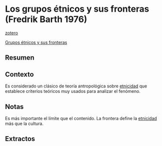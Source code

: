 # Los grupos étnicos y sus fronteras (Fredrik Barth 1976)

[zotero](zotero://select/items/@barth1976)

[Grupos étnicos y sus fronteras](http://www.iunma.edu.ar/doc/MB/lic_historia_mat_bibliografico/Historia%20Latinoamericana%20General/LAMGen%20Biblio/Barth%20-%20Los%20grupos%20%C3%A9tnicos%20y%20sus%20fronteras%20(completo).pdf)

## Resumen

## Contexto

Es considerado un clásico de teoría antropológica sobre [etnicidad](etnicidad.md) que establece criterios teóricos muy usados para analizar el fenómeno.

## Notas

Es más importante el límite que el contenido. La frontera define la [etnicidad](etnicidad.md) más que la cultura.

## Extractos
